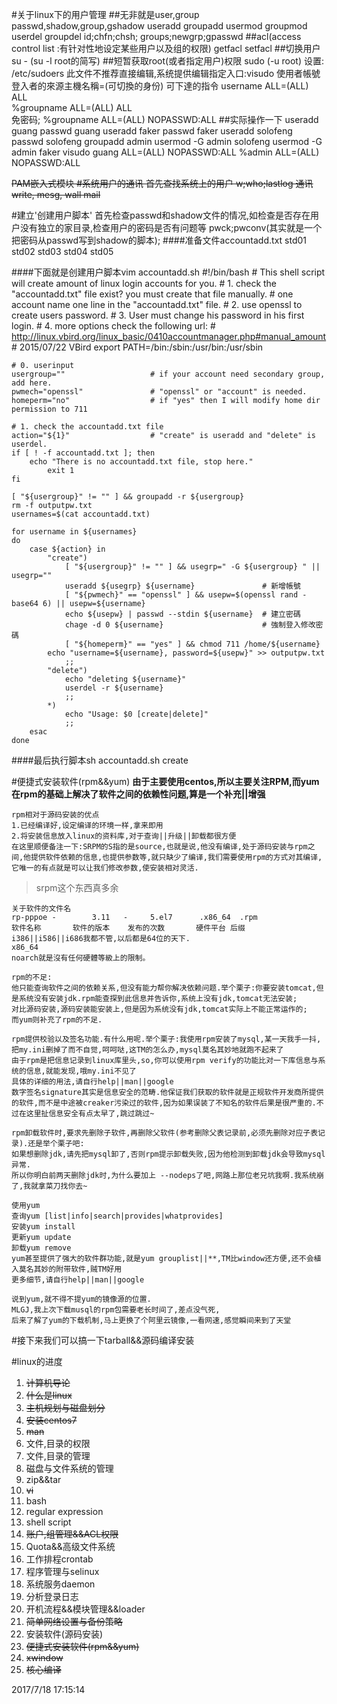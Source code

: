 #关于linux下的用户管理
##无非就是user,group
	passwd,shadow,group,gshadow
	useradd	groupadd
	usermod	groupmod
	userdel	groupdel
	id;chfn;chsh;
	groups;newgrp;gpasswd 
##acl(access control list :有针对性地设定某些用户以及组的权限)
	getfacl
	setfacl
##切换用户
	su -		(su -l root的简写)
##短暂获取root(或者指定用户)权限
	sudo (-u root)
	设置: /etc/sudoers
		此文件不推荐直接编辑,系统提供编辑指定入口:visudo
		使用者帳號  登入者的來源主機名稱=(可切換的身份)  可下達的指令
		username               ALL=(ALL)           ALL   
		%groupname             ALL=(ALL)           ALL	
		免密码;
		%groupname             ALL=(ALL)           NOPASSWD:ALL	
##实际操作一下
	useradd guang 
	passwd guang 
	useradd faker
	passwd faker
	useradd solofeng
	passwd solofeng
	groupadd admin
	usermod -G admin solofeng
	usermod -G admin faker
	visudo
	guang             ALL=(ALL)           NOPASSWD:ALL
	%admin             ALL=(ALL)           NOPASSWD:ALL

<del>PAM嵌入式模块<del>
#系统用户的通讯
	首先查找系统上的用户
	w;who;lastlog
	通讯
	write, mesg, wall
	mail

#建立'创建用户脚本'
	首先检查passwd和shadow文件的情况,如检查是否存在用户没有独立的家目录,检查用户的密码是否有问题等
	pwck;pwconv(其实就是一个把密码从passwd写到shadow的脚本);
####准备文件accountadd.txt
	std01
	std02
	std03
	std04
	std05
	
####下面就是创建用户脚本vim accountadd.sh
	#!/bin/bash
	# This shell script will create amount of linux login accounts for you.
	# 1. check the "accountadd.txt" file exist? you must create that file manually.
	#    one account name one line in the "accountadd.txt" file.
	# 2. use openssl to create users password.
	# 3. User must change his password in his first login.
	# 4. more options check the following url:
	# http://linux.vbird.org/linux_basic/0410accountmanager.php#manual_amount
	# 2015/07/22    VBird
	export PATH=/bin:/sbin:/usr/bin:/usr/sbin
	
	# 0. userinput
	usergroup=""                   # if your account need secondary group, add here.
	pwmech="openssl"               # "openssl" or "account" is needed.
	homeperm="no"                  # if "yes" then I will modify home dir permission to 711
	
	# 1. check the accountadd.txt file
	action="${1}"                  # "create" is useradd and "delete" is userdel.
	if [ ! -f accountadd.txt ]; then
		echo "There is no accountadd.txt file, stop here."
	        exit 1
	fi
	
	[ "${usergroup}" != "" ] && groupadd -r ${usergroup}
	rm -f outputpw.txt
	usernames=$(cat accountadd.txt)
	
	for username in ${usernames}
	do
	    case ${action} in
	        "create")
	            [ "${usergroup}" != "" ] && usegrp=" -G ${usergroup} " || usegrp=""
	            useradd ${usegrp} ${username}               # 新增帳號
	            [ "${pwmech}" == "openssl" ] && usepw=$(openssl rand -base64 6) || usepw=${username}
	            echo ${usepw} | passwd --stdin ${username}  # 建立密碼
	            chage -d 0 ${username}                      # 強制登入修改密碼
	            [ "${homeperm}" == "yes" ] && chmod 711 /home/${username}
		    echo "username=${username}, password=${usepw}" >> outputpw.txt
	            ;;
	        "delete")
	            echo "deleting ${username}"
	            userdel -r ${username}
	            ;;
	        *)
	            echo "Usage: $0 [create|delete]"
	            ;;
	    esac
	done

####最后执行脚本sh accountadd.sh create


#便捷式安装软件(rpm&&yum)
**由于主要使用centos,所以主要关注RPM,而yum在rpm的基础上解决了软件之间的依赖性问题,算是一个补充||增强**<br> 
	
	rpm相对于源码安装的优点
	1.已经编译好,设定编译的环境一样,拿来即用
	2.将安装信息放入linux的资料库,对于查询||升级||卸载都很方便
	在这里顺便备注一下:SRPM的S指的是source,也就是说,他没有编译,处于源码安装与rpm之间,他提供软件依赖的信息,也提供参数等,就只缺少了编译,我们需要使用rpm的方式对其编译,它唯一的有点就是可以让我们修改参数,使安装相对灵活.
> srpm这个东西真多余

	关于软件的文件名
	rp-pppoe -        3.11   -     5.el7      .x86_64  .rpm
	软件名称       软件的版本    发布的次数 		硬件平台 后缀	
	i386||i586||i686我都不管,以后都是64位的天下.	
	x86_64
	noarch就是沒有任何硬體等級上的限制。
	
	rpm的不足:
	他只能查询软件之间的依赖关系,但没有能力帮你解决依赖问题.举个栗子:你要安装tomcat,但是系统没有安装jdk.rpm能查探到此信息并告诉你,系统上没有jdk,tomcat无法安装;
	对比源码安装,源码安装能安装上,但是因为系统没有jdk,tomcat实际上不能正常运作的;
	而yum则补充了rpm的不足.

	rpm提供校验以及签名功能.有什么用呢.举个栗子:我使用rpm安装了mysql,某一天我手一抖,把my.ini删掉了而不自觉,呵呵哒,这TM的怎么办,mysql莫名其妙地就跑不起来了
	由于rpm是把信息记录到linux库里头,so,你可以使用rpm verify的功能比对一下库信息与系统的信息,就能发现,哦my.ini不见了
	具体的详细的用法,请自行help||man||google
	数字签名signature其实是信息安全的范畴.他保证我们获取的软件就是正规软件开发商所提供的软件,而不是中途被creaker污染过的软件,因为如果误装了不知名的软件后果是很严重的.不过在这里扯信息安全有点太早了,跳过跳过~

	rpm卸载软件时,要求先删除子软件,再删除父软件(参考删除父表记录前,必须先删除对应子表记录).还是举个栗子吧:
	如果想删除jdk,请先把mysql卸了,否则rpm提示卸载失败,因为他检测到卸载jdk会导致mysql异常.
	所以你明白前两天删除jdk时,为什么要加上 --nodeps了吧,网路上那位老兄坑我啊.我系统崩了,我就拿菜刀找你去~

	使用yum
	查询yum [list|info|search|provides|whatprovides]
	安装yum install
	更新yum update
	卸载yum remove
	yum甚至提供了强大的软件群功能,就是yum grouplist||**,TM比window还方便,还不会植入莫名其妙的附带软件,贼TM好用
	更多细节,请自行help||man||google
	
	说到yum,就不得不提yum的镜像源的位置.
	MLGJ,我上次下载musql的rpm包需要老长时间了,差点没气死,
	后来了解了yum的下载机制,马上更换了个阿里云镜像,一看网速,感觉瞬间来到了天堂


#接下来我们可以搞一下tarball&&源码编译安装	
	
		


#linux的进度
1. <del>计算机导论<del>
2. <del>什么是linux<del>
3. <del>主机规划与磁盘划分<del>
4. <del>安装centos7<del>
5. <del>man<del>
6. 文件,目录的权限
7. 文件,目录的管理
8. 磁盘与文件系统的管理
9. zip&&tar
10. <del>vi<del>
11. bash
12. regular expression
13. shell script
14. <del>账户,组管理&&ACL权限<del>
15. Quota&&高级文件系统
16. 工作排程crontab
17. 程序管理与selinux
18. 系统服务daemon
19. 分析登录日志
20. 开机流程&&模块管理&&loader
21. <del>简单网络设置与备份策略<del>
22. 安装软件(源码安装)
23. <del>便捷式安装软件(rpm&&yum)<del>
24. <del>xwindow<del>
25. <del>核心编译<del>


2017/7/18 17:15:14 